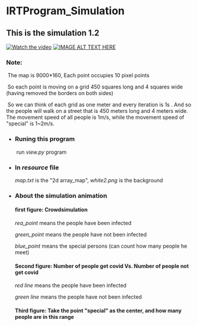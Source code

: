 # IRTProgram_Simulation
## This is the simulation 1.2

[![Watch the video](https://img.youtube.com/vi/<_OQkeCOYGps>/sddefault.jpg)](https://www.youtube.com/watch?v=_OQkeCOYGps&ab_channel=qinyuanjustin)
[![IMAGE ALT TEXT HERE](https://img.youtube.com/vi/_OQkeCOYGps&ab_channel=qinyuanjustin/0.jpg)](https://www.youtube.com/watch?v=_OQkeCOYGps&ab_channel=qinyuanjustin)
### Note:

​	The map is 9000*160, Each point occupies 10 pixel points

​	So each point is moving on a grid 450 squares long and 4 squares wide (having removed the borders on both sides)

​	So we can think of each grid as one meter and every iteration is 1s . And so the people will walk on a street that is 450 meters long and 4 meters wide. The movement speed of all people is 1m/s, while the movement speed of "special" is 1~2m/s.

* ### Runing this program

  ​	run *view.py* program

  

* ### In *resource*  file

  *map.txt* is the "2d array_map", *white2.png* is the background

  

* ### About the simulation animation

  #### first figure: Crowdsimulation

  *rea_point* means the people have been infected

  *green_point* means the people have not been infected

  *blue_point* means the special persons (can count how many people he meet)

  #### Second figure: Number of people get covid Vs. Number of people not get covid

  *red line* means the people have been infected

  *green line* means the people have not been infected

  #### Third figure: Take the point "special" as the center, and how many people are in this range

  


